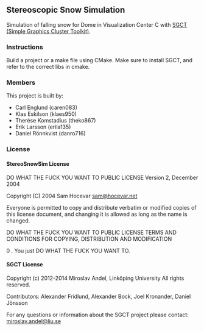Stereoscopic Snow Simulation
----------------------------
Simulation of falling snow for Dome in Visualization Center C with [SGCT (Simple Graphics Cluster Toolkit)](https://c-student.itn.liu.se/wiki/develop:sgct:sgct).

### Instructions

Build a project or a make file using CMake. Make sure to install SGCT, and refer to the correct libs in cmake.

### Members

This project is built by:

* Carl Englund (caren083)
* Klas Eskilson (klaes950)
* Therése Komstadius (theko867)
* Erik Larsson (erila135)
* Daniel Rönnkvist (danro716)

### License

#### StereoSnowSim License

DO WHAT THE FUCK YOU WANT TO PUBLIC LICENSE 
                    Version 2, December 2004 

 Copyright (C) 2004 Sam Hocevar <sam@hocevar.net> 

 Everyone is permitted to copy and distribute verbatim or modified 
 copies of this license document, and changing it is allowed as long 
 as the name is changed. 

   DO WHAT THE FUCK YOU WANT TO PUBLIC LICENSE 
   TERMS AND CONDITIONS FOR COPYING, DISTRIBUTION AND MODIFICATION 

 0 . You just DO WHAT THE FUCK YOU WANT TO.

#### SGCT License

Copyright (c) 2012-2014 Miroslav Andel, Linköping University
All rights reserved.

Contributors: Alexander Fridlund, Alexander Bock, Joel Kronander, Daniel Jönsson

For any questions or information about the SGCT project please contact: miroslav.andel@liu.se
